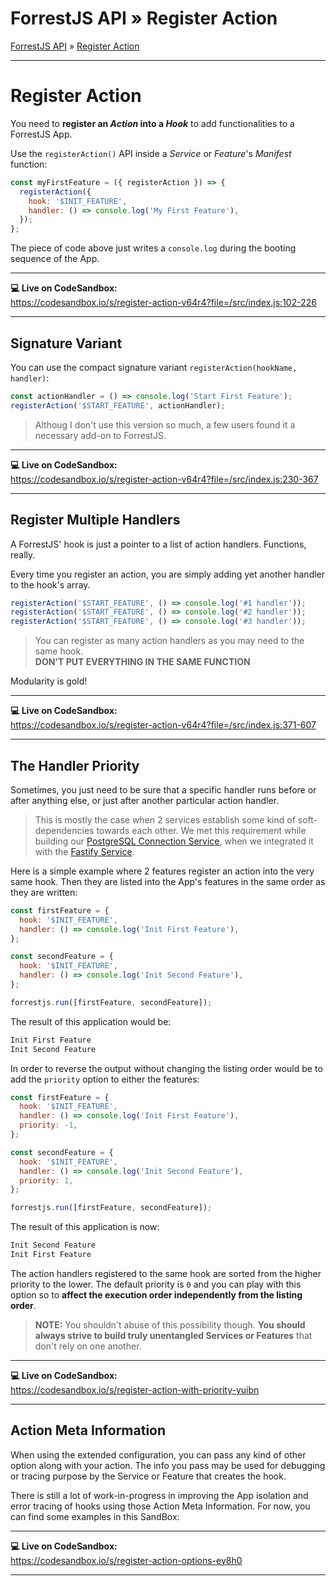 <h1 class="tutorial-step"><span>ForrestJS API &raquo;</span> Register Action</h1>

[ForrestJS API](../README.md) &raquo; [Register Action](./README.md)

---

# Register Action

You need to **register an _Action_ into a _Hook_** to add functionalities to a ForrestJS App.

Use the `registerAction()` API inside a _Service_ or _Feature_'s _Manifest_ function:

```js
const myFirstFeature = ({ registerAction }) => {
  registerAction({
    hook: '$INIT_FEATURE',
    handler: () => console.log('My First Feature'),
  });
};
```

The piece of code above just writes a `console.log` during the booting sequence of the App.

---

**💻 Live on CodeSandbox:**  
https://codesandbox.io/s/register-action-v64r4?file=/src/index.js:102-226

---

## Signature Variant

You can use the compact signature variant `registerAction(hookName, handler)`:

```js
const actionHandler = () => console.log('Start First Feature');
registerAction('$START_FEATURE', actionHandler);
```

> Althoug I don't use this version so much, a few users found it a necessary add-on to ForrestJS.

---

**💻 Live on CodeSandbox:**  
https://codesandbox.io/s/register-action-v64r4?file=/src/index.js:230-367

---

## Register Multiple Handlers

A ForrestJS' hook is just a pointer to a list of action handlers. Functions, really.

Every time you register an action, you are simply adding yet another handler to the hook's array.

```js
registerAction('$START_FEATURE', () => console.log('#1 handler'));
registerAction('$START_FEATURE', () => console.log('#2 handler'));
registerAction('$START_FEATURE', () => console.log('#3 handler'));
```

> You can register as many action handlers as you may need to the same hook.  
> **DON'T PUT EVERYTHING IN THE SAME FUNCTION**

Modularity is gold!

---

**💻 Live on CodeSandbox:**  
https://codesandbox.io/s/register-action-v64r4?file=/src/index.js:371-607

---

## The Handler Priority

Sometimes, you just need to be sure that a specific handler runs before or after anything else, or just after another particular action handler.

> This is mostly the case when 2 services establish some kind of soft-dependencies towards each other.
> We met this requirement while building our [PostgreSQL Connection Service](../howto/my-first-rest-api/080-integrate-services-and-services/README.md),
> when we integrated it with the [Fastify Service](https://github.com/forrestjs/forrestjs/tree/master/packages/service-fastify#readme).

Here is a simple example where 2 features register an action into the very same hook. Then they are listed into the App's features in the same order
as they are written:

```js
const firstFeature = {
  hook: '$INIT_FEATURE',
  handler: () => console.log('Init First Feature'),
};

const secondFeature = {
  hook: '$INIT_FEATURE',
  handler: () => console.log('Init Second Feature'),
};

forrestjs.run([firstFeature, secondFeature]);
```

The result of this application would be:

```bash
Init First Feature
Init Second Feature
```

In order to reverse the output without changing the listing order would be to add the `priority` option to either the features:

```js
const firstFeature = {
  hook: '$INIT_FEATURE',
  handler: () => console.log('Init First Feature'),
  priority: -1,
};

const secondFeature = {
  hook: '$INIT_FEATURE',
  handler: () => console.log('Init Second Feature'),
  priority: 1,
};

forrestjs.run([firstFeature, secondFeature]);
```

The result of this application is now:

```bash
Init Second Feature
Init First Feature
```

The action handlers registered to the same hook are sorted from the higher priority to the lower. The default priority is `0` and you can play with this option so to **affect the execution order independently from the listing order**.

> **NOTE:** You shouldn't abuse of this possibility though. **You should always strive to build truly unentangled Services or Features** that don't rely on one another.

---

**💻 Live on CodeSandbox:**  
https://codesandbox.io/s/register-action-with-priority-yuibn

---

## Action Meta Information

When using the extended configuration, you can pass any kind of other option along with your action. The info you pass may be used for debugging or tracing purpose by the Service or Feature that creates the hook.

There is still a lot of work-in-progress in improving the App isolation and error tracing of hooks using those Action Meta Information. For now, you can find some examples in this SandBox:

---

**💻 Live on CodeSandbox:**  
https://codesandbox.io/s/register-action-options-ey8h0

---
